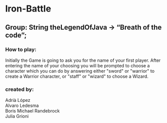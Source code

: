 # Iron-Battle
## Group: String theLegendOfJava -> “Breath of the code”;
### How to play:
Initially the Game is going to ask you for the name of your first player.
After entering the name of your choosing you will be prompted to choose a character which you can do by answering either "sword" or "warrior" to create a Warrior character, or "staff" or "wizard" to choose a Wizard. 
### created by:
Adrià López <br />
Alvaro Ledesma <br />
Boris Michael Randebrock <br />
Julia Grioni <br />

###
